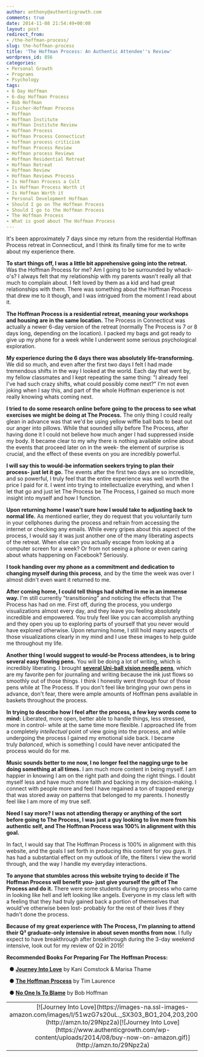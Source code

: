 ```yaml
---
author: anthony@authenticgrowth.com
comments: true
date: 2014-11-08 21:54:49+00:00
layout: post
redirect_from:
- /the-hoffman-process/
slug: the-hoffman-process
title: 'The Hoffman Process: An Authentic Attendee''s Review'
wordpress_id: 856
categories:
- Personal Growth
- Programs
- Psychology
tags:
- 6 Day Hoffman
- 6-day Hoffman Process
- Bob Hoffman
- Fischer-Hoffman Process
- Hoffman
- Hoffman Institute
- Hoffman Institute Review
- Hoffman Process
- Hoffman Process Connecticut
- hoffman process criticism
- Hoffman Process Review
- Hoffman process Reviews
- Hoffman Residential Retreat
- Hoffman Retreat
- Hoffman Review
- Hoffman Reviews Process
- Is Hoffman Process a Cult
- Is Hoffman Process Worth it
- Is Hoffman Worth it
- Personal Development Hoffman
- Should I go on The Hoffman Process
- Should I go to the Hoffman Process
- The Hoffman Process
- What is good about The Hoffman Process
---
```


It's been approximately 7 days since my return from the residential Hoffman Process retreat in Connecticut, and I think its finally time for me to write about my experience there.

**To start things off, I was a little bit apprehensive going into the retreat.** Was the Hoffman Process for me? Am I going to be surrounded by whack-o's? I always felt that my relationship with my parents wasn't really all that much to complain about. I felt loved by them as a kid and had great relationships with them. There was something about the Hoffman Process that drew me to it though, and I was intrigued from the moment I read about it.

**The Hoffman Process is a residential retreat, meaning your workshops and housing are in the same location.** The Process in Connecticut was actually a newer 6-day version of the retreat (normally The Process is 7 or 8 days long, depending on the location). I packed my bags and got ready to give up my phone for a week while I underwent some serious psychological exploration.

**My experience during the 6 days there was absolutely life-transforming.** We did so much, and even after the first two days I felt I had made tremendous shifts in the way I looked at the world. Each day that went by, my fellow classmates and I kept repeating the same thing: "I already feel I've had such crazy shifts, what could possibly come next?" I'm not even joking when I say this, and part of the whole Hoffman experience is not really knowing whats coming next.

**I tried to do some research online before going to the process to see what exercises we might be doing at The Process.** The only thing I could really glean in advance was that we'd be using yellow wiffle ball bats to beat out our anger into pillows. While that sounded silly before The Process, after having done it I could not believe how much anger I had suppressed inside my body. It became clear to my why there is nothing available online about the events that proceed later on in the week- the element of surprise is crucial, and the effect of these events on you are incredibly powerful.



**I will say this to would-be information seekers trying to plan their process- just let it go.** The events after the first two days are so incredible, and so powerful, I truly feel that the entire experience was well worth the price I paid for it. I went into trying to intellectualize everything, and when I let that go and just let The Process be The Process, I gained so much more insight into myself and how I function.

**Upon returning home I wasn't sure how I would take to adjusting back to normal life.** As mentioned earlier, they do request that you voluntarily turn in your cellphones during the process and refrain from accessing the internet or checking any emails. While every gripes about this aspect of the process, I would say it was just another one of the many liberating aspects of the retreat. When else can you actually escape from looking at a computer screen for a week? Or from not seeing a phone or even caring about whats happening on Facebook? Seriously.

**I took handing over my phone as a commitment and dedication to changing myself during this process**, and by the time the week was over I almost didn't even want it returned to me.

**After coming home, I could tell things had shifted in me in an immense way.** I'm still currently "transitioning" and noticing the effects that The Process has had on me. First off, during the process, you undergo visualizations almost every day, and they leave you feeling absolutely incredible and empowered. You truly feel like you can accomplish anything and they open you up to exploring parts of yourself that you never would have explored otherwise. Upon returning home, I still hold many aspects of those visualizations clearly in my mind and I use these images to help guide me throughout my life.



**Another thing I would suggest to would-be Process attendees, is to bring several easy flowing pens.** You will be doing a lot of writing, which is incredibly liberating. I brought **[several Uni-ball vision needle pens](http://www.amazon.com/gp/product/B000ZPIROG/ref=as_li_qf_sp_asin_il_tl?ie=UTF8&camp=1789&creative=9325&creativeASIN=B000ZPIROG&linkCode=as2&tag=escapicom-20&linkId=XIF6RUVUKLXLZ47N)**, which are my favorite pen for journaling and writing because the ink just flows so smoothly out of those things. I think I honestly went through four of those pens while at The Process. If you don't feel like bringing your own pens in advance, don't fear, there were ample amounts of Hoffman pens available in baskets throughout the process.

**In trying to describe how I feel after the process, a few key words come to mind:** Liberated, more open, better able to handle things, less stressed, more in control- while at the same time more flexible. I approached life from a completely _intellectual_ point of view going into the process, and while undergoing the process I gained my emotional side back. I became truly _balanced_, which is something I could have never anticipated the process would do for me.

**Music sounds better to me now, I no longer feel the nagging urge to be doing something at all times.** I am much more content in being myself. I am happier in knowing I am on the right path and doing the right things. I doubt myself less and have much more faith and backing in my decision-making. I connect with people more and feel I have regained a ton of trapped energy that was stored away on patterns that belonged to my parents. I honestly feel like I am more of my true self.

**Need I say more? I was not attending therapy or anything of the sort before going to The Process, I was just a guy looking to live more from his authentic self, and The Hoffman Process was 100% in alignment with this goal.**

In fact, I would say that The Hoffman Process is 100% in alignment with this website, and the goals I set forth in producing this content for you guys. It has had a substantial effect on my outlook of life, the filters I view the world through, and the way I handle my everyday interactions.

**To anyone that stumbles across this website trying to decide if The Hoffman Process will benefit you- just give yourself the gift of The Process and do it.** There were some students during my process who came in looking like hell and left looking like angels. Everyone in my class left with a feeling that they had truly gained back a portion of themselves that would've otherwise been lost- probably for the rest of their lives if they hadn't done the process.

**Because of my great experience with The Process, I'm planning to attend their Q² graduate-only intensive in about seven months from now.** I fully expect to have breakthrough after breakthrough during the 3-day weekend intensive, look out for my review of Q2 in 2015!

**Recommended Books For Preparing For The Hoffman Process:**

  ● **[Journey Into Love](http://amzn.to/29Npz2a)** by Kani Comstock & Marisa Thame

  ● **[The Hoffman Process](http://amzn.to/29I0hkv)** by Tim Laurence

  ● **[No One Is To Blame](http://amzn.to/29EUalw)** by Bob Hoffman
<table >
<tbody >
<tr align="center" >

<td >[![Journey Into Love](https://images-na.ssl-images-amazon.com/images/I/51wzG7s20uL._SX303_BO1,204,203,200_.jpg)](http://amzn.to/29Npz2a)[![Journey Into Love](https://www.authenticgrowth.com/wp-content/uploads/2014/08/buy-now-on-amazon.gif)](http://amzn.to/29Npz2a)
</td>

<td >[![Hoffman Process](https://images-na.ssl-images-amazon.com/images/I/51NQJYP1FWL._SX314_BO1,204,203,200_.jpg)](http://amzn.to/29I0hkv)[![Hoffman Process](https://www.authenticgrowth.com/wp-content/uploads/2014/08/buy-now-on-amazon.gif)](http://amzn.to/29I0hkv)
</td>

<td >[![No One Is To Blame - Bob Hoffman](https://images-na.ssl-images-amazon.com/images/I/41uOmXuimoL._SX335_BO1,204,203,200_.jpg)](http://amzn.to/29EUalw)[![No One Is To Blame - Bob Hoffman](https://www.authenticgrowth.com/wp-content/uploads/2014/08/buy-now-on-amazon.gif)](http://amzn.to/29EUalw)
</td>
</tr>
</tbody>
</table>
